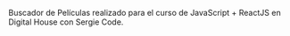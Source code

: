 Buscador de Películas realizado para el curso de JavaScript + ReactJS en Digital House con Sergie Code.
